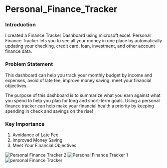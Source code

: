 # Personal_Finance_Tracker

### Introduction
I created a Finance Tracker Dashboard using microsoft excel. Personal Finance Tracker lets you to see all your money in one place by automatically updating your checking, credit card, loan, investment, and other account finance data. 

### Problem Statement
This dashboard can help you track your monthly budget by income and expenses, avoid of late fee, improve money saving, meet your financial objectives.

The purpose of this dashboard is to summarize what you earn against what you spend to help you plan for long and short-term goals. Using a personal finance tracker can help make your financial health a priority by keeping spending in check and savings on the rise!

### Key Importance
1. Avoidance of Late Fee
2. Improved Money Saving 
3. Meet Your Financial Objectives

![Personal Finance Tracker 2](https://user-images.githubusercontent.com/115374063/212461789-5dc2728d-aaf6-4c3c-950d-0a028341964d.png)
![Personal Finance Tracker 1](https://user-images.githubusercontent.com/115374063/212461795-e186587b-3932-4e0c-8d54-cdea803dfb4c.png)
![personal Finance Tracker](https://user-images.githubusercontent.com/115374063/212461798-24686094-fc41-4b77-aa36-5a8b3c816191.png)
